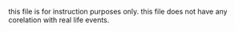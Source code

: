 this file is for instruction purposes only.
this file does not have any corelation with real life events.

